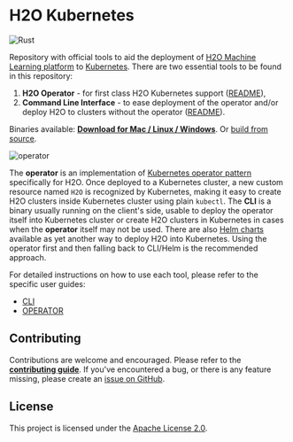 # H2O Kubernetes

![Rust](https://github.com/h2oai/h2o-kubernetes/workflows/Rust/badge.svg)

Repository with official tools to aid the deployment of [H2O Machine Learning platform](https://github.com/h2oai/h2o-3) to [Kubernetes](https://kubernetes.io/).
There are two essential tools to be found in this repository:

1. **H2O Operator** - for first class H2O Kubernetes support ([README](operator/README.md)),
1. **Command Line Interface** - to ease deployment of the operator and/or deploy H2O to clusters without the operator ([README](cli/README.md)).

Binaries available: [**Download for Mac / Linux / Windows**](https://github.com/h2oai/h2o-kubernetes/releases).
Or [build from source](CONTRIBUTING.md).

![operator](.img/h2o-operator.gif)

The **operator** is an implementation of [Kubernetes operator pattern](https://kubernetes.io/docs/concepts/extend-kubernetes/operator/)
specifically for H2O. Once deployed to a Kubernetes cluster, a new custom resource named `H2O` is recognized by Kubernetes,
making it easy to create H2O clusters inside Kubernetes cluster using plain `kubectl`. The **CLI** is a binary usually running on the client's
side, usable to deploy the operator itself into Kubernetes cluster or create H2O clusters in Kubernetes in cases when the **operator**
itself may not be used. There are also [Helm charts](https://charts.h2o.ai/) available as yet another way to deploy H2O into Kubernetes.
Using the operator first and then falling back to CLI/Helm is the recommended approach.

For detailed instructions on how to use each tool, please refer to the specific user guides:

- [CLI](cli/README.md)
- [OPERATOR](operator/README.md)

## Contributing

Contributions are welcome and encouraged. Please refer to the [**contributing guide**](CONTRIBUTING.md). If you've encountered a bug,
or there is any feature missing, please create an [issue on GitHub](https://github.com/h2oai/h2o-kubernetes).

## License
This project is licensed under the [Apache License 2.0](LICENSE).